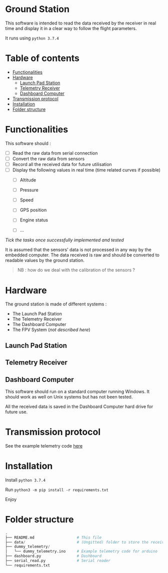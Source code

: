 # Ground Station <!-- omit in toc -->

This software is intended to read the data received by the receiver in real time and display it in a clear way to follow the flight parameters.

It runs using `python 3.7.4`

# Table of contents <!-- omit in toc -->
- [Functionalities](#functionalities)
- [Hardware](#hardware)
  - [Launch Pad Station](#launch-pad-station)
  - [Telemetry Receiver](#telemetry-receiver)
  - [Dashboard Computer](#dashboard-computer)
- [Transmission protocol](#transmission-protocol)
- [Installation](#installation)
- [Folder structure](#folder-structure)

# Functionalities

This software should :

* [ ] Read the raw data from serial connection
* [ ] Convert the raw data from sensors
* [ ] Record all the received data for future utilisation
* [ ] Display the following values in real time (time related curves if possible)
  * [ ] Altitude
  * [ ] Pressure
  * [ ] Speed
  * [ ] GPS position
  * [ ] Engine status
  * [ ] ...


*Tick the tasks once successfully implemented and tested*

It is assumed that the sensors' data is not processed in any way by the embedded computer. The data received is raw and should be converted to readable values by the ground station.

>NB : how do we deal with the calibration of the sensors ?


# Hardware

The ground station is made of different systems :
  * The Launch Pad Station
  * The Telemetry Receiver 
  * The Dashboard Computer
  * The FPV System (*not described here*)




## Launch Pad Station

## Telemetry Receiver

## Dashboard Computer

This software should run on a standard computer running Windows. It should work as well on Unix systems but has not been tested.

All the received data is saved in the Dashboard Computer hard drive for future use.

# Transmission protocol

See the example telemetry code [here](./dummy_telemetry/dummy_telemetry.ino)

# Installation

Install `python 3.7.4`

Run `python3 -m pip install -r requirements.txt`

Enjoy

# Folder structure

``` py
.
├── README.md                   # This file
├── data/                       # (Ungitted) folder to store the received telemetry
├── dummy_telemetry/
│   └── dummy_telemetry.ino     # Example telemetry code for arduino
├── dashboard.py                # Dashboard
├── serial_read.py              # Serial reader
└── requirements.txt
```